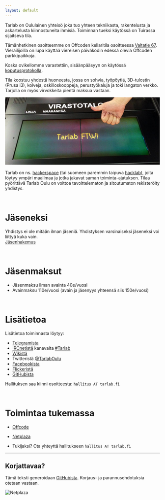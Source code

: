 ```yaml
---
layout: default
---
```

Tarlab on Oululainen yhteisö joka tuo yhteen tekniikasta, rakentelusta ja askartelusta kiinnostuneita ihmisiä. Toiminnan tueksi käytössä on Tuirassa sijaitseva tila.

Tämänhetkinen osoitteemme on Offcoden kellaritila osoitteessa [Valtatie 67](http://www.openstreetmap.org/?mlat=65.02556&amp;mlon=25.48520#map=18/65.02556/25.48520). Vierailijoilla on lupa käyttää viereisen päiväkodin edessä olevia Offcoden parkkipaikkoja.

Koska ovikellomme varastettiin, sisäänpääsyyn on käytössä [koputusprotokolla](http://tarlab.fi/images/entry.jpg).

Tila koostuu yhdestä huoneesta, jossa on sohvia, työpöytiä, 3D-tulostin (Prusa i3), kolveja, oskilloskooppeja, perustyökaluja ja toki langaton verkko. Tarjolla on myös virvokkeita pientä maksua vastaan.

![Modattu bussinäyttö labilla](/images/tarlabftw.png)

Tarlab on ns. [hackerspace](http://hackerspaces.org) (tai suomeen paremmin taipuva [hacklab](http://hacklab.fi)), joita löytyy ympäri maailmaa ja jotka jakavat saman toiminta-ajatuksen. Tilaa pyörittävä Tarlab Oulu on voittoa tavoittelematon ja sitoutumaton rekisteröity yhdistys.

 <br>

Jäseneksi
=========

Yhdistys ei ole mitään ilman jäseniä. Yhdistyksen varsinaiseksi jäseneksi voi liittyä kuka vain. <br>
[Jäsenhakemus](http://tarlab.fi/join/)

 <br>

Jäsenmaksut
===========

 - Jäsenmaksu ilman avainta 40e/vuosi
 - Avainmaksu 110e/vuosi (avain ja jäsenyys yhteensä siis 150e/vuosi)

 <br>

Lisätietoa
==========

Lisätietoa toiminnasta löytyy:

 - [Telegramista](https://t.me/tarlab)
 - [IRCnetistä](http://fi.wikipedia.org/wiki/IRC) kanavalta [#Tarlab](http://mibbit.com/?channel=%23tarlab&amp;server=ircnet.eversible.com)
 - [Wikistä](https://jkry.org/ouluhack/)
 - Twitteristä [@TarlabOulu](http://twitter.com/TarlabOulu)
 - [Facebookista](https://www.facebook.com/TarlabOulu)
 - [Flickeristä](https://www.flickr.com/groups/tarlab/)
 - [GitHubista](https://github.com/Tarlab/)

Hallituksen saa kiinni osoitteesta:
 `hallitus AT tarlab.fi`

 <br>

Toimintaa tukemassa
===================

 - [Offcode](http://offcode.fi)
 - [Netplaza](http://netplaza.fi)

 - Tukijaksi? Ota yhteyttä hallitukseen `hallitus AT tarlab.fi`



----------


Korjattavaa?
------------
Tämä teksti generoidaan [GitHubista](https://github.com/Tarlab/website). Korjaus- ja parannusehdotuksia otetaan vastaan.


![Netplaza](http://www.netplaza.fi/logot/netplaza_230_71.gif)

